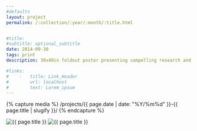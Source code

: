 ```yaml
---
#defaults
layout: project
permalink: /:collection/:year/:month/:title.html


#title:
#subtitle: optional_subtitle
date: 2014-09-30
tags: print
description: 30x40in foldout poster presenting compelling research and information about the phenomenon that is human-powered flight.

#links:
#    -   title: Link_Header
#        url: localhost
#        text: Lorem_ipsum
---
```


<!-- set project media path -->
{% capture media %}
    /projects/{{ page.date | date: "%Y/%m%d" }}-{{ page.title | slugify }}/
{% endcapture %}
<!-- end -->

<!-- media -->
<img class="span8" src="{{media|strip}}hpa-wide.jpg" alt="{{ page.title }}">
<img class="span8" src="{{media|strip}}hpa-close.jpg" alt="{{ page.title }}">
